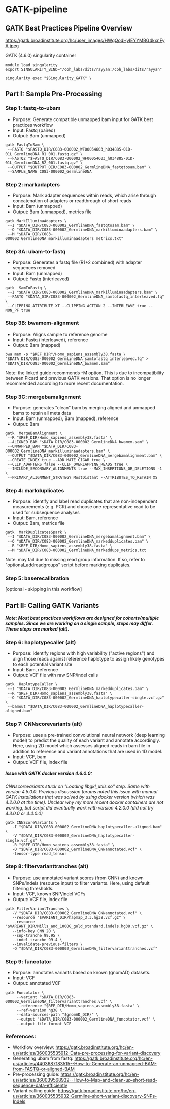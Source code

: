 # GATK-pipeline

## GATK Best Practices Pipeline Overview

https://gatk.broadinstitute.org/hc/user_images/HWgQodHyIEYYMBG4kxnFyA.jpeg

GATK (4.6.0) singularity container
```
module load singularity
export SINGULARITY_BIND="/coh_labs/dits/rayyan:/coh_labs/dits/rayyan"

singularity exec "$Singularity_GATK" \
```
## Part I: Sample Pre-Processing

### Step 1: fastq-to-ubam
- Purpose: Generate compatible unmapped bam input for GATK best practices workflow
- Input: Fastq (paired)
- Output: Bam (unmapped)
```
gatk FastqToSam \
 --FASTQ "$FASTQ_DIR/C083-000002_WF00054603_h034885-01D-01L_GermlineDNA_R1_001.fastq.gz" \
 --FASTQ2 "$FASTQ_DIR/C083-000002_WF00054603_h034885-01D-01L_GermlineDNA_R2_001.fastq.gz" \
 --OUTPUT "$OUTPUT_DIR/C083-000002_GermlineDNA_fastqtosam.bam" \
 --SAMPLE_NAME C083-000002_GermlineDNA
 ```
### Step 2: markadapters
- Purpose: Mark adapter sequences within reads, which arise through concatenation of adapters or readthrough of short reads
- Input: Bam (unmapped)
- Output: Bam (unmapped), metrics file
```
gatk MarkIlluminaAdapters \
 --I "$DATA_DIR/C083-000002_GermlineDNA_fastqtosam.bam" \
 --O "$DATA_DIR/C083-000002_GermlineDNA_markilluminaadapters.bam" \
 --M "$DATA_DIR/C083-000002_GermlineDNA_markilluminaadapters_metrics.txt"
 ```
### Step 3A: ubam-to-fastq
- Purpose: Generates a fastq file (R1+2 combined) with adapter sequences removed
- Input: Bam (unmapped)
- Output: Fastq (interleaved)
```
gatk  SamToFastq \
 --I "$DATA_DIR/C083-000002_GermlineDNA_markilluminaadapters.bam" \
 --FASTQ "$DATA_DIR/C083-000002_GermlineDNA_samtofastq_interleaved.fq" \
 --CLIPPING_ATTRIBUTE XT --CLIPPING_ACTION 2 --INTERLEAVE true --NON_PF true
 ```
### Step 3B: bwamem-alignment
- Purpose: Aligns sample to reference genome
- Input: Fastq (interleaved), reference
- Output: Bam (mapped)
```
bwa mem -p "$REF_DIR"/Homo_sapiens_assembly38.fasta \
"$DATA_DIR/C083-000002_GermlineDNA_samtofastq_interleaved.fq" > "$DATA_DIR/C083-000002_GermlineDNA_bwamem.sam"
```
Note: the linked guide recommends -M option. This is due to incompatibility between Picard and previous GATK versions. That option is no longer recommended according to more recent documentation.

### Step 3C: mergebamalignment
- Purpose: generates "clean" bam by merging aligned and unmapped bams to retain all meta data
- Input: Bam (unmapped), Bam (mapped), reference
- Output: Bam
```
gatk  MergeBamAlignment \
 --R "$REF_DIR/Homo_sapiens_assembly38.fasta" \
 --ALIGNED_BAM "$DATA_DIR/C083-000002_GermlineDNA_bwamem.sam" \
 --UNMAPPED_BAM "$DATA_DIR/C083-000002_GermlineDNA_markilluminaadapters.bam" \
 --OUTPUT "$DATA_DIR/C083-000002_GermlineDNA_mergebamalignment.bam" \
 --CREATE_INDEX true --ADD_MATE_CIGAR true \
 --CLIP_ADAPTERS false --CLIP_OVERLAPPING_READS true \
 --INCLUDE_SECONDARY_ALIGNMENTS true --MAX_INSERTIONS_OR_DELETIONS -1 \
 --PRIMARY_ALIGNMENT_STRATEGY MostDistant --ATTRIBUTES_TO_RETAIN XS
 ```
### Step 4: markduplicates
- Purpose: identify and label read duplicates that are non-independent measurements (e.g. PCR) and choose one representative read to be used for subsequence analyses
- Input: Bam, reference
- Output: Bam, metrics file
```
gatk  MarkDuplicatesSpark \
 --I "$DATA_DIR/C083-000002_GermlineDNA_mergebamalignment.bam" \
 --O "$DATA_DIR/C083-000002_GermlineDNA_markedduplicates.bam" \
 --R "$REF_DIR/Homo_sapiens_assembly38.fasta" \
 --M "$DATA_DIR/C083-000002_GermlineDNA_markeddups_metrics.txt
 ```
 Note: may fail due to missing read group information. If so, refer to "optional_addreadgroups" script before marking duplicates.
### Step 5: baserecalibration
[optional - skipping in this workflow]

 ## Part II: Calling GATK Variants

##### Note: Most best practices workflows are designed for cohorts/multiple samples. Since we are working on a single sample, steps may differ. These steps are marked (alt).

### Step 6: haplotypecaller (alt)
- Purpose: identify regions with high variability ("active regions") and align those reads against reference haplotype to assign likely genotypes to each potential variant site
- Input: Bam, reference
- Output: VCF file with raw SNP/indel calls
```
gatk  HaplotypeCaller \
 --I "$DATA_DIR/C083-000002_GermlineDNA_markedduplicates.bam" \
 --R "$REF_DIR/Homo_sapiens_assembly38.fasta" \
 --O "$DATA_DIR/C083-000002_GermlineDNA_haplotypecaller-single.vcf.gz" \
 --bamout "$DATA_DIR/C083-000002_GermlineDNA_haplotypecaller-aligned.bam"
 ```
### Step 7: CNNscorevariants (alt)
- Purpose: uses a pre-trained convolutional neural network (deep learning model) to predict the quality of each variant and annotate accordingly. Here, using 2D model which assesses aligned reads in bam file in addition to reference and variant annotations that are used in 1D model.
- Input: VCF, bam
- Output: VCF file, index file

##### *Issue with GATK docker version 4.6.0.0:* 
*CNNscorevariants stuck on "Loading libgkl_utils.so" step. Same with version 4.5.0.0. Previous discussion forums noted this issue with manual GATK installations that was solved by using docker version (which was 4.2.0.0 at the time). Unclear why my more recent docker containers are not working, but script did eventually work with version 4.2.0.0 (did not try 4.3.0.0 or 4.4.0.0)*
```
gatk CNNScoreVariants \
   -I "$DATA_DIR/C083-000002_GermlineDNA_haplotypecaller-aligned.bam" \
   -V "$DATA_DIR/C083-000002_GermlineDNA_haplotypecaller-single.vcf.gz" \
   -R "$REF_DIR/Homo_sapiens_assembly38.fasta" \
   -O "$DATA_DIR/C083-000002_GermlineDNA_CNNannotated.vcf" \
   -tensor-type read_tensor
 ```
### Step 8: filtervarianttranches (alt)
- Purpose: use annotated variant scores (from CNN) and known SNPs/indels (resource input) to filter variants. Here, using default filtering thresholds.
- Input: VCF, known SNP/indel VCFs
- Output: VCF file, index file
```
gatk FilterVariantTranches \
   -V "$DATA_DIR/C083-000002_GermlineDNA_CNNannotated.vcf" \
   --resource "$VARIANT_DIR/hapmap_3.3.hg38.vcf.gz" \
   --resource "$VARIANT_DIR/Mills_and_1000G_gold_standard.indels.hg38.vcf.gz" \
   --info-key CNN_2D \
   --snp-tranche 99.95 \
   --indel-tranche 99.4 \
   --invalidate-previous-filters \
   -O "$DATA_DIR/C083-000002_GermlineDNA_filtervarianttranches.vcf"
 ```
### Step 9: funcotator
- Purpose: annotates variants based on known (gnomAD) datasets.
- Input: VCF
- Output: annotated VCF
```
gatk Funcotator \
     --variant "$DATA_DIR/C083-000002_GermlineDNA_filtervarianttranches.vcf" \
     --reference "$REF_DIR/Homo_sapiens_assembly38.fasta" \
     --ref-version hg38 \
     --data-sources-path "$gnomAD_DIR/" \
     --output "$DATA_DIR/C083-000002_GermlineDNA_funcotator.vcf" \
     --output-file-format VCF
 ```
 ### References:
 - Workflow overview: https://gatk.broadinstitute.org/hc/en-us/articles/360035535912-Data-pre-processing-for-variant-discovery
 - Generating ubam from fastq: https://gatk.broadinstitute.org/hc/en-us/articles/4403687183515--How-to-Generate-an-unmapped-BAM-from-FASTQ-or-aligned-BAM
 - Pre-processing guide: https://gatk.broadinstitute.org/hc/en-us/articles/360039568932--How-to-Map-and-clean-up-short-read-sequence-data-efficiently
 - Variant calling guide: https://gatk.broadinstitute.org/hc/en-us/articles/360035535932-Germline-short-variant-discovery-SNPs-Indels